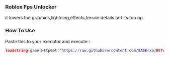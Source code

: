 ### Roblox Fps Unlocker
it lowers the graphics,lightning,effects,terrain details but its too op

### How To Use

Paste this to your executor and execute :

```lua
loadstring(game:HttpGet(“https://raw.githubusercontent.com/SADErxo/BETASCRIPT/main/README.md”))()
```
